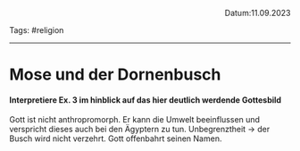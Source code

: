 <p align="right">Datum:11.09.2023</p>

Tags: #religion 

---

# Mose und der Dornenbusch
#### Interpretiere Ex. 3 im hinblick auf das hier deutlich werdende Gottesbild
Gott ist nicht anthropromorph.
Er kann die Umwelt beeinflussen und verspricht dieses auch bei den Ägyptern zu tun.
Unbegrenztheit → der Busch wird nicht verzehrt.
Gott offenbahrt seinen Namen.
